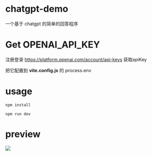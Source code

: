 # chatgpt-demo

一个基于 chatgpt 的简单的回答程序

# Get OPENAI_API_KEY

 注册登录 https://platform.openai.com/account/api-keys 获取apiKey
 
 把它配置到 **vite.config.js** 的 process.env 
  
 # usage

`npm install`

`npm run dev`

# preview

![](https://blog-img-1252233196.cos.ap-guangzhou.myqcloud.com/1.gif)
